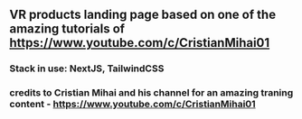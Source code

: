 ## VR products landing page based on one of the amazing tutorials of https://www.youtube.com/c/CristianMihai01

### Stack in use: NextJS, TailwindCSS

### credits to Cristian Mihai and his channel for an amazing traning content - https://www.youtube.com/c/CristianMihai01
